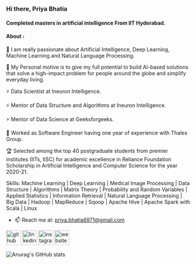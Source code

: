 ### Hi there, Priya Bhatia
#### Completed masters in artificial intelligence From IIT Hyderabad.
#### About :

🔭 I am really passionate about Artificial Intelligence, Deep Learning, Machine Learning and Natural Language Processing. 

💬 My Personal motive is to give my full potential to build AI-based solutions that solve a high-impact problem for people around the globe and simplify everyday living.

⚡ Data Scientist at Ineuron Intelligence.

⚡ Mentor of Data Structure and Algorithms at Ineuron Intelligence.

⚡ Mentor of Data Science at Geeksforgeeks.

👯 Worked as Software Engineer having one year of experience with Thales Group.

🏆 Selected among the top 40 postgraduate students from premier institutes (IITs, IISC) for academic excellence in Reliance Foundation Scholarship in Artificial Intelligence and Computer Science for the year 2020-21.

Skills: Machine Learning | Deep Learning | Medical Image Processing | Data Structure | Algorithms | Matrix Theory | Probability and Random Variables | Applied Statistics | Information Retrieval | Natural Language Processing | Big Data | Hadoop | MapReduce | Sqoop | Apache Hive | Apache Spark with Scala | Linux

- 📫 Reach me at: priya.bhatia6971@gmail.com 


[<img src='https://cdn.jsdelivr.net/npm/simple-icons@3.0.1/icons/github.svg' alt='github' height='40'>](https://github.com/priya6971)  [<img src='https://cdn.jsdelivr.net/npm/simple-icons@3.0.1/icons/linkedin.svg' alt='linkedin' height='40'>](https://www.linkedin.com/in/priya-bhatia-5057a0116/)  [<img src='https://cdn.jsdelivr.net/npm/simple-icons@3.0.1/icons/instagram.svg' alt='instagram' height='40'>](https://www.instagram.com/priyabhatia6971/)  [<img src='https://cdn.jsdelivr.net/npm/simple-icons@3.0.1/icons/icloud.svg' alt='website' height='40'>](https://www.priyajbhatia.com/)  

![Anurag's GitHub stats](https://github-readme-stats.vercel.app/api?username=priya6971&theme=dark&show_icons=true)

